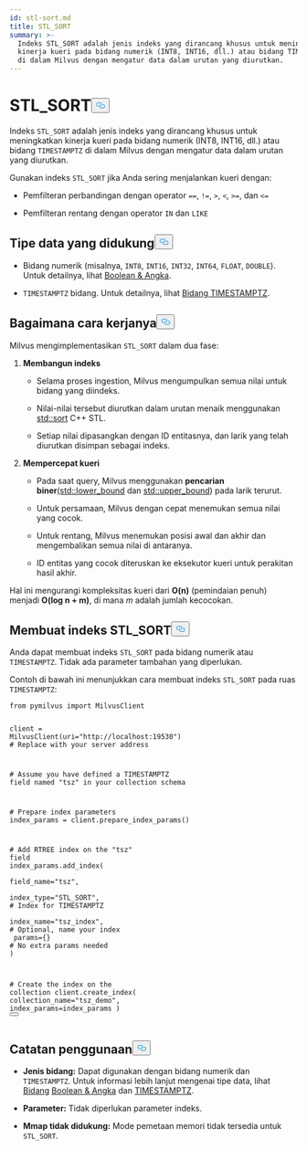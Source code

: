 ```yaml
---
id: stl-sort.md
title: STL_SORT
summary: >-
  Indeks STL_SORT adalah jenis indeks yang dirancang khusus untuk meningkatkan
  kinerja kueri pada bidang numerik (INT8, INT16, dll.) atau bidang TIMESTAMPTZ
  di dalam Milvus dengan mengatur data dalam urutan yang diurutkan.
---
```

<h1 id="STLSORT" class="common-anchor-header">STL_SORT<button data-href="#STLSORT" class="anchor-icon" translate="no">
      <svg translate="no"
        aria-hidden="true"
        focusable="false"
        height="20"
        version="1.1"
        viewBox="0 0 16 16"
        width="16"
      >
        <path
          fill="#0092E4"
          fill-rule="evenodd"
          d="M4 9h1v1H4c-1.5 0-3-1.69-3-3.5S2.55 3 4 3h4c1.45 0 3 1.69 3 3.5 0 1.41-.91 2.72-2 3.25V8.59c.58-.45 1-1.27 1-2.09C10 5.22 8.98 4 8 4H4c-.98 0-2 1.22-2 2.5S3 9 4 9zm9-3h-1v1h1c1 0 2 1.22 2 2.5S13.98 12 13 12H9c-.98 0-2-1.22-2-2.5 0-.83.42-1.64 1-2.09V6.25c-1.09.53-2 1.84-2 3.25C6 11.31 7.55 13 9 13h4c1.45 0 3-1.69 3-3.5S14.5 6 13 6z"
        ></path>
      </svg>
    </button></h1><p>Indeks <code translate="no">STL_SORT</code> adalah jenis indeks yang dirancang khusus untuk meningkatkan kinerja kueri pada bidang numerik (INT8, INT16, dll.) atau bidang <code translate="no">TIMESTAMPTZ</code> di dalam Milvus dengan mengatur data dalam urutan yang diurutkan.</p>
<p>Gunakan indeks <code translate="no">STL_SORT</code> jika Anda sering menjalankan kueri dengan:</p>
<ul>
<li><p>Pemfilteran perbandingan dengan operator <code translate="no">==</code>, <code translate="no">!=</code>, <code translate="no">&gt;</code>, <code translate="no">&lt;</code>, <code translate="no">&gt;=</code>, dan <code translate="no">&lt;=</code> </p></li>
<li><p>Pemfilteran rentang dengan operator <code translate="no">IN</code> dan <code translate="no">LIKE</code> </p></li>
</ul>
<h2 id="Supported-data-types" class="common-anchor-header">Tipe data yang didukung<button data-href="#Supported-data-types" class="anchor-icon" translate="no">
      <svg translate="no"
        aria-hidden="true"
        focusable="false"
        height="20"
        version="1.1"
        viewBox="0 0 16 16"
        width="16"
      >
        <path
          fill="#0092E4"
          fill-rule="evenodd"
          d="M4 9h1v1H4c-1.5 0-3-1.69-3-3.5S2.55 3 4 3h4c1.45 0 3 1.69 3 3.5 0 1.41-.91 2.72-2 3.25V8.59c.58-.45 1-1.27 1-2.09C10 5.22 8.98 4 8 4H4c-.98 0-2 1.22-2 2.5S3 9 4 9zm9-3h-1v1h1c1 0 2 1.22 2 2.5S13.98 12 13 12H9c-.98 0-2-1.22-2-2.5 0-.83.42-1.64 1-2.09V6.25c-1.09.53-2 1.84-2 3.25C6 11.31 7.55 13 9 13h4c1.45 0 3-1.69 3-3.5S14.5 6 13 6z"
        ></path>
      </svg>
    </button></h2><ul>
<li><p>Bidang numerik (misalnya, <code translate="no">INT8</code>, <code translate="no">INT16</code>, <code translate="no">INT32</code>, <code translate="no">INT64</code>, <code translate="no">FLOAT</code>, <code translate="no">DOUBLE</code>). Untuk detailnya, lihat <a href="/docs/id/number.md">Boolean &amp; Angka</a>.</p></li>
<li><p><code translate="no">TIMESTAMPTZ</code> bidang. Untuk detailnya, lihat <a href="/docs/id/timestamptz-field.md">Bidang TIMESTAMPTZ</a>.</p></li>
</ul>
<h2 id="How-it-works" class="common-anchor-header">Bagaimana cara kerjanya<button data-href="#How-it-works" class="anchor-icon" translate="no">
      <svg translate="no"
        aria-hidden="true"
        focusable="false"
        height="20"
        version="1.1"
        viewBox="0 0 16 16"
        width="16"
      >
        <path
          fill="#0092E4"
          fill-rule="evenodd"
          d="M4 9h1v1H4c-1.5 0-3-1.69-3-3.5S2.55 3 4 3h4c1.45 0 3 1.69 3 3.5 0 1.41-.91 2.72-2 3.25V8.59c.58-.45 1-1.27 1-2.09C10 5.22 8.98 4 8 4H4c-.98 0-2 1.22-2 2.5S3 9 4 9zm9-3h-1v1h1c1 0 2 1.22 2 2.5S13.98 12 13 12H9c-.98 0-2-1.22-2-2.5 0-.83.42-1.64 1-2.09V6.25c-1.09.53-2 1.84-2 3.25C6 11.31 7.55 13 9 13h4c1.45 0 3-1.69 3-3.5S14.5 6 13 6z"
        ></path>
      </svg>
    </button></h2><p>Milvus mengimplementasikan <code translate="no">STL_SORT</code> dalam dua fase:</p>
<ol>
<li><p><strong>Membangun indeks</strong></p>
<ul>
<li><p>Selama proses ingestion, Milvus mengumpulkan semua nilai untuk bidang yang diindeks.</p></li>
<li><p>Nilai-nilai tersebut diurutkan dalam urutan menaik menggunakan <a href="https://en.cppreference.com/w/cpp/algorithm/sort.html">std::sort</a> C++ STL.</p></li>
<li><p>Setiap nilai dipasangkan dengan ID entitasnya, dan larik yang telah diurutkan disimpan sebagai indeks.</p></li>
</ul></li>
<li><p><strong>Mempercepat kueri</strong></p>
<ul>
<li><p>Pada saat query, Milvus menggunakan <strong>pencarian biner</strong><a href="https://en.cppreference.com/w/cpp/algorithm/lower_bound.html">(std::lower_bound</a> dan <a href="https://en.cppreference.com/w/cpp/algorithm/upper_bound.html">std::upper_bound</a>) pada larik terurut.</p></li>
<li><p>Untuk persamaan, Milvus dengan cepat menemukan semua nilai yang cocok.</p></li>
<li><p>Untuk rentang, Milvus menemukan posisi awal dan akhir dan mengembalikan semua nilai di antaranya.</p></li>
<li><p>ID entitas yang cocok diteruskan ke eksekutor kueri untuk perakitan hasil akhir.</p></li>
</ul></li>
</ol>
<p>Hal ini mengurangi kompleksitas kueri dari <strong>O(n)</strong> (pemindaian penuh) menjadi <strong>O(log n + m)</strong>, di mana <em>m</em> adalah jumlah kecocokan.</p>
<h2 id="Create-an-STLSORT-index" class="common-anchor-header">Membuat indeks STL_SORT<button data-href="#Create-an-STLSORT-index" class="anchor-icon" translate="no">
      <svg translate="no"
        aria-hidden="true"
        focusable="false"
        height="20"
        version="1.1"
        viewBox="0 0 16 16"
        width="16"
      >
        <path
          fill="#0092E4"
          fill-rule="evenodd"
          d="M4 9h1v1H4c-1.5 0-3-1.69-3-3.5S2.55 3 4 3h4c1.45 0 3 1.69 3 3.5 0 1.41-.91 2.72-2 3.25V8.59c.58-.45 1-1.27 1-2.09C10 5.22 8.98 4 8 4H4c-.98 0-2 1.22-2 2.5S3 9 4 9zm9-3h-1v1h1c1 0 2 1.22 2 2.5S13.98 12 13 12H9c-.98 0-2-1.22-2-2.5 0-.83.42-1.64 1-2.09V6.25c-1.09.53-2 1.84-2 3.25C6 11.31 7.55 13 9 13h4c1.45 0 3-1.69 3-3.5S14.5 6 13 6z"
        ></path>
      </svg>
    </button></h2><p>Anda dapat membuat indeks <code translate="no">STL_SORT</code> pada bidang numerik atau <code translate="no">TIMESTAMPTZ</code>. Tidak ada parameter tambahan yang diperlukan.</p>
<p>Contoh di bawah ini menunjukkan cara membuat indeks <code translate="no">STL_SORT</code> pada ruas <code translate="no">TIMESTAMPTZ</code>:</p>
<pre><code translate="no" class="language-python"><span class="hljs-keyword">from</span> pymilvus <span class="hljs-keyword">import</span> MilvusClient

client = MilvusClient(uri=<span class="hljs-string">&quot;http://localhost:19530&quot;</span>) <span class="hljs-comment"># Replace with your server address</span>

<span class="hljs-comment"># Assume you have defined a TIMESTAMPTZ field named &quot;tsz&quot; in your collection schema</span>

<span class="hljs-comment"># Prepare index parameters</span>
index_params = client.prepare_index_params()

<span class="hljs-comment"># Add RTREE index on the &quot;tsz&quot; field</span>
<span class="highlighted-comment-line">index_params.add_index(</span>
<span class="highlighted-comment-line">    field_name=<span class="hljs-string">&quot;tsz&quot;</span>,</span>
<span class="highlighted-comment-line">    index_type=<span class="hljs-string">&quot;STL_SORT&quot;</span>,   <span class="hljs-comment"># Index for TIMESTAMPTZ</span></span>
<span class="highlighted-comment-line">    index_name=<span class="hljs-string">&quot;tsz_index&quot;</span>,  <span class="hljs-comment"># Optional, name your index</span></span>
<span class="highlighted-comment-line">    params={}                <span class="hljs-comment"># No extra params needed</span></span>
<span class="highlighted-comment-line">)</span>

<span class="hljs-comment"># Create the index on the collection</span>
client.create_index(
    collection_name=<span class="hljs-string">&quot;tsz_demo&quot;</span>,
    index_params=index_params
)
<button class="copy-code-btn"></button></code></pre>
<h2 id="Usage-notes" class="common-anchor-header">Catatan penggunaan<button data-href="#Usage-notes" class="anchor-icon" translate="no">
      <svg translate="no"
        aria-hidden="true"
        focusable="false"
        height="20"
        version="1.1"
        viewBox="0 0 16 16"
        width="16"
      >
        <path
          fill="#0092E4"
          fill-rule="evenodd"
          d="M4 9h1v1H4c-1.5 0-3-1.69-3-3.5S2.55 3 4 3h4c1.45 0 3 1.69 3 3.5 0 1.41-.91 2.72-2 3.25V8.59c.58-.45 1-1.27 1-2.09C10 5.22 8.98 4 8 4H4c-.98 0-2 1.22-2 2.5S3 9 4 9zm9-3h-1v1h1c1 0 2 1.22 2 2.5S13.98 12 13 12H9c-.98 0-2-1.22-2-2.5 0-.83.42-1.64 1-2.09V6.25c-1.09.53-2 1.84-2 3.25C6 11.31 7.55 13 9 13h4c1.45 0 3-1.69 3-3.5S14.5 6 13 6z"
        ></path>
      </svg>
    </button></h2><ul>
<li><p><strong>Jenis bidang:</strong> Dapat digunakan dengan bidang numerik dan <code translate="no">TIMESTAMPTZ</code>. Untuk informasi lebih lanjut mengenai tipe data, lihat <a href="/docs/id/timestamptz-field.md">Bidang</a> <a href="/docs/id/number.md">Boolean &amp; Angka</a> dan <a href="/docs/id/timestamptz-field.md">TIMESTAMPTZ</a>.</p></li>
<li><p><strong>Parameter:</strong> Tidak diperlukan parameter indeks.</p></li>
<li><p><strong>Mmap tidak didukung:</strong> Mode pemetaan memori tidak tersedia untuk <code translate="no">STL_SORT</code>.</p></li>
</ul>
